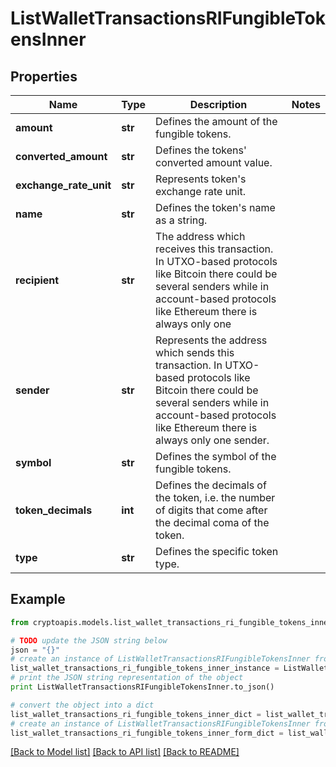 # ListWalletTransactionsRIFungibleTokensInner


## Properties
Name | Type | Description | Notes
------------ | ------------- | ------------- | -------------
**amount** | **str** | Defines the amount of the fungible tokens. | 
**converted_amount** | **str** | Defines the tokens&#39; converted amount value. | 
**exchange_rate_unit** | **str** | Represents token&#39;s exchange rate unit. | 
**name** | **str** | Defines the token&#39;s name as a string. | 
**recipient** | **str** | The address which receives this transaction. In UTXO-based protocols like Bitcoin there could be several senders while in account-based protocols like Ethereum there is always only one | 
**sender** | **str** | Represents the address which sends this transaction. In UTXO-based protocols like Bitcoin there could be several senders while in account-based protocols like Ethereum there is always only one sender. | 
**symbol** | **str** | Defines the symbol of the fungible tokens. | 
**token_decimals** | **int** | Defines the decimals of the token, i.e. the number of digits that come after the decimal coma of the token. | 
**type** | **str** | Defines the specific token type. | 

## Example

```python
from cryptoapis.models.list_wallet_transactions_ri_fungible_tokens_inner import ListWalletTransactionsRIFungibleTokensInner

# TODO update the JSON string below
json = "{}"
# create an instance of ListWalletTransactionsRIFungibleTokensInner from a JSON string
list_wallet_transactions_ri_fungible_tokens_inner_instance = ListWalletTransactionsRIFungibleTokensInner.from_json(json)
# print the JSON string representation of the object
print ListWalletTransactionsRIFungibleTokensInner.to_json()

# convert the object into a dict
list_wallet_transactions_ri_fungible_tokens_inner_dict = list_wallet_transactions_ri_fungible_tokens_inner_instance.to_dict()
# create an instance of ListWalletTransactionsRIFungibleTokensInner from a dict
list_wallet_transactions_ri_fungible_tokens_inner_form_dict = list_wallet_transactions_ri_fungible_tokens_inner.from_dict(list_wallet_transactions_ri_fungible_tokens_inner_dict)
```
[[Back to Model list]](../README.md#documentation-for-models) [[Back to API list]](../README.md#documentation-for-api-endpoints) [[Back to README]](../README.md)


